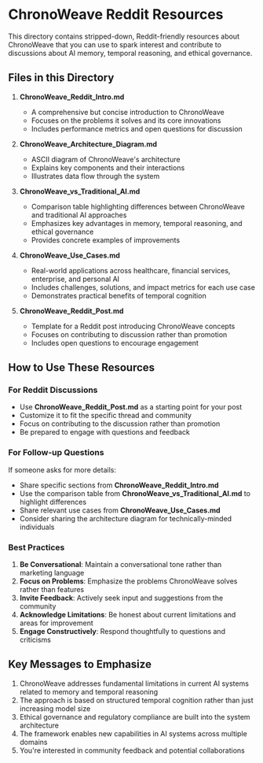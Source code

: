 # ChronoWeave Reddit Resources

This directory contains stripped-down, Reddit-friendly resources about ChronoWeave that you can use to spark interest and contribute to discussions about AI memory, temporal reasoning, and ethical governance.

## Files in this Directory

1. **ChronoWeave_Reddit_Intro.md**
   - A comprehensive but concise introduction to ChronoWeave
   - Focuses on the problems it solves and its core innovations
   - Includes performance metrics and open questions for discussion

2. **ChronoWeave_Architecture_Diagram.md**
   - ASCII diagram of ChronoWeave's architecture
   - Explains key components and their interactions
   - Illustrates data flow through the system

3. **ChronoWeave_vs_Traditional_AI.md**
   - Comparison table highlighting differences between ChronoWeave and traditional AI approaches
   - Emphasizes key advantages in memory, temporal reasoning, and ethical governance
   - Provides concrete examples of improvements

4. **ChronoWeave_Use_Cases.md**
   - Real-world applications across healthcare, financial services, enterprise, and personal AI
   - Includes challenges, solutions, and impact metrics for each use case
   - Demonstrates practical benefits of temporal cognition

5. **ChronoWeave_Reddit_Post.md**
   - Template for a Reddit post introducing ChronoWeave concepts
   - Focuses on contributing to discussion rather than promotion
   - Includes open questions to encourage engagement

## How to Use These Resources

### For Reddit Discussions

- Use **ChronoWeave_Reddit_Post.md** as a starting point for your post
- Customize it to fit the specific thread and community
- Focus on contributing to the discussion rather than promotion
- Be prepared to engage with questions and feedback

### For Follow-up Questions

If someone asks for more details:

- Share specific sections from **ChronoWeave_Reddit_Intro.md**
- Use the comparison table from **ChronoWeave_vs_Traditional_AI.md** to highlight differences
- Share relevant use cases from **ChronoWeave_Use_Cases.md**
- Consider sharing the architecture diagram for technically-minded individuals

### Best Practices

1. **Be Conversational**: Maintain a conversational tone rather than marketing language
2. **Focus on Problems**: Emphasize the problems ChronoWeave solves rather than features
3. **Invite Feedback**: Actively seek input and suggestions from the community
4. **Acknowledge Limitations**: Be honest about current limitations and areas for improvement
5. **Engage Constructively**: Respond thoughtfully to questions and criticisms

## Key Messages to Emphasize

1. ChronoWeave addresses fundamental limitations in current AI systems related to memory and temporal reasoning
2. The approach is based on structured temporal cognition rather than just increasing model size
3. Ethical governance and regulatory compliance are built into the system architecture
4. The framework enables new capabilities in AI systems across multiple domains
5. You're interested in community feedback and potential collaborations
